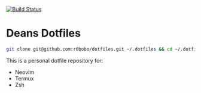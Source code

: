 [![Build Status](https://travis-ci.org/r0bobo/dotfiles.svg?branch=master)](https://travis-ci.org/r0bobo/dotfiles)

# Deans Dotfiles


```bash
git clone git@github.com:r0bobo/dotfiles.git ~/.dotfiles && cd ~/.dotfiles && make test && make
```

This is a personal dotfile repository for:
* Neovim
* Termux
* Zsh
